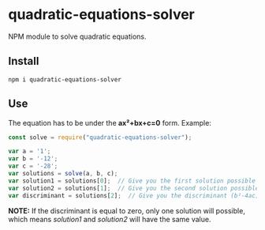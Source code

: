 # quadratic-equations-solver
NPM module to solve quadratic equations.

## Install
```npm i quadratic-equations-solver```

## Use
The equation has to be under the **ax²+bx+c=0** form.
Example:
```javascript
const solve = require("quadratic-equations-solver");

var a = '1';
var b = '-12';
var c = '-28';
var solutions = solve(a, b, c);
var solution1 = solutions[0];  // Give you the first solution possible
var solution2 = solutions[1];  // Give you the second solution possible
var discriminant = solutions[2];  // Give you the discriminant (b²-4ac)
```
**NOTE:** If the discriminant is equal to zero, only one solution will possible, which means *solution1* and *solution2* will have the same value.